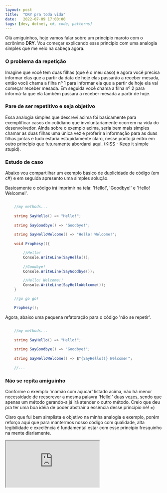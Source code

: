```yaml
---
layout: post
title:  "DRY pra toda vida"
date:   2022-07-09 17:00:00
tags: [dev, dotnet, c#, code, patterns]
---
```


Olá amiguinhos, hoje vamos falar sobre um princípio maroto com o acrônimo <b>DRY</b>. Vou começar explicando esse princípio com uma analogia simples que me veio na cabeça agora.

### O problema da repetição

Imagine que você tem duas filhas (que é o meu caso) e agora você precisa informar elas que a partir da data de hoje elas passarão a receber mesada, então você chama a filha nº 1 para informar ela que a partir de hoje ela vai começar receber mesada. Em seguida você chama a filha nº 2 para informá-la que ela também passará a receber mesada a partir de hoje.

### Pare de ser repetitivo e seja objetivo

Essa analogia simples que descrevi acima foi basicamente para exemplificar casos do cotidiano que involuntariamente ocorrem na vida do desenvolvedor. Ainda sobre o exemplo acima, seria bem mais simples chamar as duas filhas uma única vez e proferir a informação para as duas filhas juntas e tudo estaria estupidamente claro, nesse ponto já entro em outro princípio que futuramente abordarei aqui. (KISS - Keep it simple stupid).

### Estudo de caso

Abaixo vou compartilhar um exemplo básico de duplicidade de código (em c#) e em seguida apresento uma simples solução.

Basicamente o código irá imprimir na tela: 'Hello!', 'Goodbye!' e 'Hello! Welcome!'.

```cs

    //my methods...
    
    string SayHello() => "Hello!";
	
	string SayGoodbye() => "Goodbye!";    
	
	string SayHelloWelcome() => "Hello! Welcome!";
	
    void Prophesy(){

        //Hello!
        Console.WriteLine(SayHello());
        
        //Goodbye!
        Console.WriteLine(SayGoodbye());

        //Hello! Welcome!!
        Console.WriteLine(SayHelloWelcome());
    }

    //go go go!

    Prophesy();

```

Agora, abaixo uma pequena refatoração para o código 'não se repetir'.

```cs

    //my methods...
    
    string SayHello() => "Hello!";
	
	string SayGoodbye() => "Goodbye!";    
	
	string SayHelloWelcome() => $"{SayHello()} Welcome!";
	
    //...

```

### Não se repita amiguinho

Conforme o exemplo 'mamão com açucar' listado acima, não há menor necessidade de reescrever a mesma palavra 'Hello!' duas vezes, sendo que apenas um método gerando-a já irá atender o outro método. Creio que deu pra ter uma boa idéia de poder abstrair a essência desse princípio né! =)

Claro que fui bem simplista e objetivo na minha analogia e exemplo, porém reforço aqui que para mantermos nosso código com qualidade, alta legibilidade e excelência é fundamental estar com esse princípio fresquinho na mente diariamente.

<iframe src="https://try.dot.net/?fromGist=e5a46e9a9aa36a8f1beb827ad5d85ad9"></iframe>